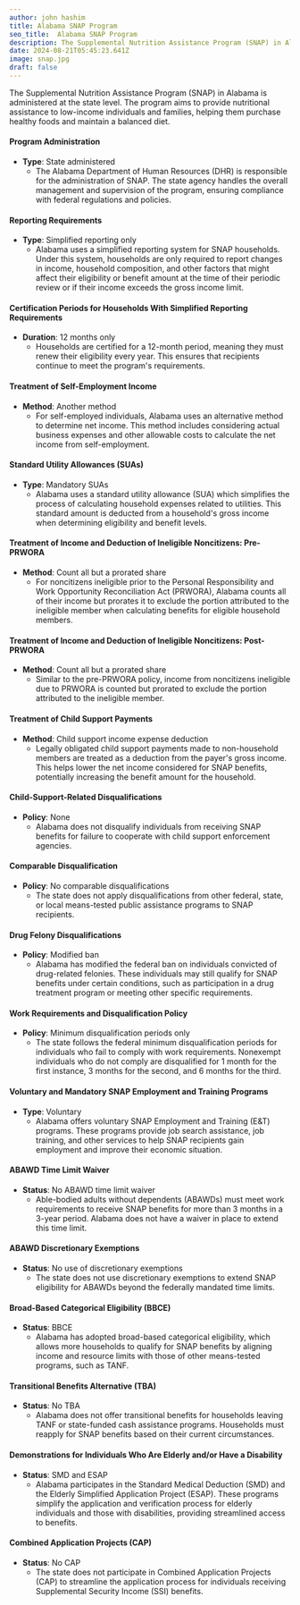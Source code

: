 ```yaml
---
author: john hashim
title: Alabama SNAP Program
seo_title:  Alabama SNAP Program
description: The Supplemental Nutrition Assistance Program (SNAP) in Alabama is administered at the state level. The program aims to provide nutritional assistance to low-income individuals and families, helping them purchase healthy foods and maintain a balanced diet.
date: 2024-08-21T05:45:23.641Z
image: snap.jpg
draft: false
---
```


The Supplemental Nutrition Assistance Program (SNAP) in Alabama is administered at the state level. The program aims to provide nutritional assistance to low-income individuals and families, helping them purchase healthy foods and maintain a balanced diet.

#### Program Administration
- **Type**: State administered
  - The Alabama Department of Human Resources (DHR) is responsible for the administration of SNAP. The state agency handles the overall management and supervision of the program, ensuring compliance with federal regulations and policies.

#### Reporting Requirements
- **Type**: Simplified reporting only
  - Alabama uses a simplified reporting system for SNAP households. Under this system, households are only required to report changes in income, household composition, and other factors that might affect their eligibility or benefit amount at the time of their periodic review or if their income exceeds the gross income limit.

#### Certification Periods for Households With Simplified Reporting Requirements
- **Duration**: 12 months only
  - Households are certified for a 12-month period, meaning they must renew their eligibility every year. This ensures that recipients continue to meet the program's requirements.

#### Treatment of Self-Employment Income
- **Method**: Another method
  - For self-employed individuals, Alabama uses an alternative method to determine net income. This method includes considering actual business expenses and other allowable costs to calculate the net income from self-employment.

#### Standard Utility Allowances (SUAs)
- **Type**: Mandatory SUAs
  - Alabama uses a standard utility allowance (SUA) which simplifies the process of calculating household expenses related to utilities. This standard amount is deducted from a household's gross income when determining eligibility and benefit levels.

#### Treatment of Income and Deduction of Ineligible Noncitizens: Pre-PRWORA
- **Method**: Count all but a prorated share
  - For noncitizens ineligible prior to the Personal Responsibility and Work Opportunity Reconciliation Act (PRWORA), Alabama counts all of their income but prorates it to exclude the portion attributed to the ineligible member when calculating benefits for eligible household members.

#### Treatment of Income and Deduction of Ineligible Noncitizens: Post-PRWORA
- **Method**: Count all but a prorated share
  - Similar to the pre-PRWORA policy, income from noncitizens ineligible due to PRWORA is counted but prorated to exclude the portion attributed to the ineligible member.

#### Treatment of Child Support Payments
- **Method**: Child support income expense deduction
  - Legally obligated child support payments made to non-household members are treated as a deduction from the payer's gross income. This helps lower the net income considered for SNAP benefits, potentially increasing the benefit amount for the household.

#### Child-Support-Related Disqualifications
- **Policy**: None
  - Alabama does not disqualify individuals from receiving SNAP benefits for failure to cooperate with child support enforcement agencies.

#### Comparable Disqualification
- **Policy**: No comparable disqualifications
  - The state does not apply disqualifications from other federal, state, or local means-tested public assistance programs to SNAP recipients.

#### Drug Felony Disqualifications
- **Policy**: Modified ban
  - Alabama has modified the federal ban on individuals convicted of drug-related felonies. These individuals may still qualify for SNAP benefits under certain conditions, such as participation in a drug treatment program or meeting other specific requirements.

#### Work Requirements and Disqualification Policy
- **Policy**: Minimum disqualification periods only
  - The state follows the federal minimum disqualification periods for individuals who fail to comply with work requirements. Nonexempt individuals who do not comply are disqualified for 1 month for the first instance, 3 months for the second, and 6 months for the third.

#### Voluntary and Mandatory SNAP Employment and Training Programs
- **Type**: Voluntary
  - Alabama offers voluntary SNAP Employment and Training (E&T) programs. These programs provide job search assistance, job training, and other services to help SNAP recipients gain employment and improve their economic situation.

#### ABAWD Time Limit Waiver
- **Status**: No ABAWD time limit waiver
  - Able-bodied adults without dependents (ABAWDs) must meet work requirements to receive SNAP benefits for more than 3 months in a 3-year period. Alabama does not have a waiver in place to extend this time limit.

#### ABAWD Discretionary Exemptions
- **Status**: No use of discretionary exemptions
  - The state does not use discretionary exemptions to extend SNAP eligibility for ABAWDs beyond the federally mandated time limits.

#### Broad-Based Categorical Eligibility (BBCE)
- **Status**: BBCE
  - Alabama has adopted broad-based categorical eligibility, which allows more households to qualify for SNAP benefits by aligning income and resource limits with those of other means-tested programs, such as TANF.

#### Transitional Benefits Alternative (TBA)
- **Status**: No TBA
  - Alabama does not offer transitional benefits for households leaving TANF or state-funded cash assistance programs. Households must reapply for SNAP benefits based on their current circumstances.

#### Demonstrations for Individuals Who Are Elderly and/or Have a Disability
- **Status**: SMD and ESAP
  - Alabama participates in the Standard Medical Deduction (SMD) and the Elderly Simplified Application Project (ESAP). These programs simplify the application and verification process for elderly individuals and those with disabilities, providing streamlined access to benefits.

#### Combined Application Projects (CAP)
- **Status**: No CAP
  - The state does not participate in Combined Application Projects (CAP) to streamline the application process for individuals receiving Supplemental Security Income (SSI) benefits.
